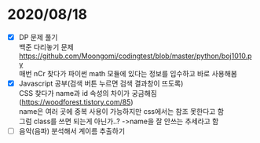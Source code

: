 # 2020/08/18

- [x]  DP 문제 풀기<br/>
백준 다리놓기 문제 <https://github.com/Moongomi/codingtest/blob/master/python/boj1010.py><br/>
매번 nCr 찾다가 파이썬 math 모듈에 있다는 정보를 입수하고 바로 사용해봄
- [x]  Javascript 공부(검색 버튼 누르면 검색 결과창이 뜨도록)<br/>
CSS 찾다가 name과 id 속성의 차이가 궁금해짐 (<https://woodforest.tistory.com/85>)<br/>
name은 여러 곳에 중복 사용이 가능하지만 css에서는 참조 못한다고 함<br/>
그럼 class를 쓰면 되는게 아닌가..?
->name을 잘 안쓰는 추세라고 함
- [ ]  음악(음파) 분석해서 계이름 추출하기
